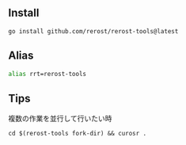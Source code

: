 ## Install
```
go install github.com/rerost/rerost-tools@latest
```

## Alias
```zsh
alias rrt=rerost-tools
```

## Tips
複数の作業を並行して行いたい時
```
cd $(rerost-tools fork-dir) && curosr .
```
